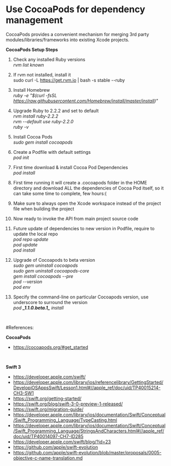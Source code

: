 # Use CocoaPods for dependency management

CocoaPods provides a convenient mechanism for merging 3rd party modules/libraries/frameworks into existing Xcode projects.

<b>CocoaPods Setup Steps</b>

1. Check any installed Ruby versions <br/> 
<i>rvm list known</i> <br/>

2. If rvm not installed, install it <br/>
sudo curl -L https://get.rvm.io | bash -s stable --ruby

3. Install Homebrew <br/> 
<i>ruby -e "$(curl -fsSL https://raw.githubusercontent.com/Homebrew/install/master/install)"</i> <br/> 

4. Upgrade Ruby to 2.2.2 and set to default <br/>
<i>rvm install ruby-2.2.2</i> <br/>
<i>rvm --default use ruby-2.2.0</i> <br/>
<i>ruby -v</i> <br/>

5. Install Cocoa Pods <br/>
<i>sudo gem install cocoapods</i> <br/>

6. Create a Podfile with default settings <br/>
<i>pod init</i> <br/>

7. First time download & install Cocoa Pod Dependencies <br/>
<i>pod install</i> <br/>

8. First time running it will create a .cocoapods folder in the HOME directory and download ALL the dependencies of Cocoa Pod itself, so it can take some time to complete, few hours:( <br/>

9. Make sure to always open the Xcode workspace instead of the project file when building the project <br/> 

10. Now ready to invoke the API from main project source code <br/>

11. Future update of dependencies to new version in Podfile, require to update the local repo <br/>
<i>pod repo update</i><br/>
<i>pod update</i><br/>
<i>pod install</i> <br/>

12. Upgrade of Cocoapods to beta version <br/>
<i>sudo gem uninstall cocoapods</i> <br/>
<i>sudo gem uninstall cocoapods-core</i> <br/>
<i>gem install cocoapods --pre</i> <br/>
<i>pod --version</i> <br/>
<i>pod env</i> <br/>

13. Specify the command-line on particular Cocoapods version, use underscore to surround the version <br/>
<i>pod <b>\_1.1.0.beta.1\_</b> install</i> <br/>

<br/>

#References:

<b>CocoaPods</b> <br/>
- https://cocoapods.org/#get_started <br/>

<br/>

<b>Swift 3</b> <br/>
- https://developer.apple.com/swift/ <br/>
- https://developer.apple.com/library/ios/referencelibrary/GettingStarted/DevelopiOSAppsSwift/Lesson1.html#//apple_ref/doc/uid/TP40015214-CH3-SW1 <br/>
- https://swift.org/getting-started/ <br/>
- https://swift.org/blog/swift-3-0-preview-1-released/ <br/>
- https://swift.org/migration-guide/ <br/>
- https://developer.apple.com/library/ios/documentation/Swift/Conceptual/Swift_Programming_Language/TypeCasting.html <br/>
- https://developer.apple.com/library/ios/documentation/Swift/Conceptual/Swift_Programming_Language/StringsAndCharacters.html#//apple_ref/doc/uid/TP40014097-CH7-ID285 <br/>
- https://developer.apple.com/swift/blog/?id=23 <br/>
- https://github.com/apple/swift-evolution <br/>
- https://github.com/apple/swift-evolution/blob/master/proposals/0005-objective-c-name-translation.md <br/>

<br/>

<br/>

